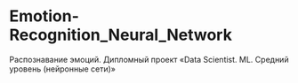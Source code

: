 # Emotion-Recognition_Neural_Network
Распознавание эмоций. Дипломный проект «Data Scientist. ML. Средний уровень (нейронные сети)»
